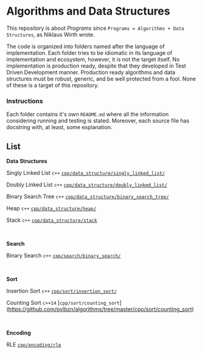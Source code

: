 # Algorithms and Data Structures

This repository is about _Programs_ since `Programs = Algorithms + Data Structures`,
as Niklaus Wirth wrote.

The code is organized into folders named after the language of implementation. Each folder
tries to be idiomatic in its language of implementation and ecosystem, however,
it is not the target itself. No implementation is production ready, despite that they developed in Test Driven Development manner. Production ready algorithms and data structures must be robust, generic, and be well protected from a fool. None of these is a target of this repository.


### Instructions

Each folder contains it's own `README.md` where all the information considering
running and testing is stated. Moreover, each source file has docstring with,
at least, some explanation.


## List

**Data Structures**

Singly Linked List `c++` [`cpp/data_structure/singly_linked_list/`](https://github.com/pvlbzn/algorithms/tree/master/cpp/data_structure/singly_linked_list)

Doubly Linked List `c++` [`cpp/data_structure/doubly_linked_list/`](https://github.com/pvlbzn/algorithms/tree/master/cpp/data_structure/doubly_linked_list)

Binary Search Tree `c++` [`cpp/data_structure/binary_search_tree/`](https://github.com/pvlbzn/algorithms/tree/master/cpp/data_structure/binary_search_tree)

Heap `c++` [`cpp/data_structure/heap/`](https://github.com/pvlbzn/algorithms/tree/master/cpp/data_structure/heap)

Stack `c++` [`cpp/data_structure/stack`](https://github.com/pvlbzn/algorithms/tree/master/cpp/data_structure/stack)

<br>

**Search**

Binary Search `c++` [`cpp/search/binary_search/`](https://github.com/pvlbzn/algorithms/tree/master/cpp/search/binary_search)

<br>

**Sort**

Insertion Sort `c++` [`cpp/sort/insertion_sort/`](https://github.com/pvlbzn/algorithms/tree/master/cpp/sort/insertion_sort)

Counting Sort `c++14` [`cpp/sort/counting_sort`]
(https://github.com/pvlbzn/algorithms/tree/master/cpp/sort/counting_sort)

<br>

**Encoding**

RLE [`cpp/encoding/rle`](https://github.com/pvlbzn/algorithms/tree/master/cpp/encoding/rle)
